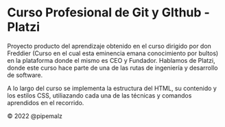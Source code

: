 # Curso Profesional de Git y GIthub - Platzi

Proyecto producto del aprendizaje obtenido en el curso dirigido por don Freddier (Curso en el cual esta eminencia emana conocimiento por bultos) en la plataforma donde el mismo es CEO y Fundador. Hablamos de Platzi, donde este curso hace parte de una de las rutas de ingeniería y desarrollo de software.

A lo largo del curso se implementa la estructura del HTML, su contenido y los estilos CSS, utiliazando cada una de las técnicas y comandos aprendidos en el recorrido.

© 2022 @pipemalz
